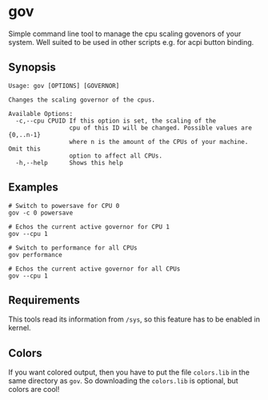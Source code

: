 # gov

Simple command line tool to manage the cpu scaling govenors of your system.
Well suited to be used in other scripts e.g. for acpi button binding.

## Synopsis

    Usage: gov [OPTIONS] [GOVERNOR]

    Changes the scaling governor of the cpus.

    Available Options:
      -c,--cpu CPUID If this option is set, the scaling of the
                     cpu of this ID will be changed. Possible values are {0,..n-1}
                     where n is the amount of the CPUs of your machine. Omit this
                     option to affect all CPUs.
      -h,--help      Shows this help


## Examples

    # Switch to powersave for CPU 0
    gov -c 0 powersave

    # Echos the current active governor for CPU 1
    gov --cpu 1

    # Switch to performance for all CPUs
    gov performance

    # Echos the current active governor for all CPUs
    gov --cpu 1

## Requirements

This tools read its information from `/sys`, so this feature has to be enabled
in kernel.

## Colors

If you want colored output, then you have to put the file `colors.lib` in the
same directory as `gov`. So downloading the `colors.lib` is optional, but colors
are cool!
